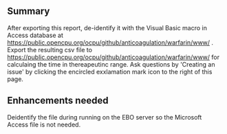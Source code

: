 Summary
------------------
After exporting this report, de-identify it with the Visual Basic macro in Access database at https://public.opencpu.org/ocpu/github/anticoagulation/warfarin/www/ . Export the resulting csv file to https://public.opencpu.org/ocpu/github/anticoagulation/warfarin/www/ for calculaing the time in thereapeutinc range. Ask questions by 'Creating an issue' by clicking the encircled exxlamation mark icon to the right of this page.

Enhancements needed
--------------------
Deidentify the file during running on the EBO server so the Microsoft Access file is not needed.
